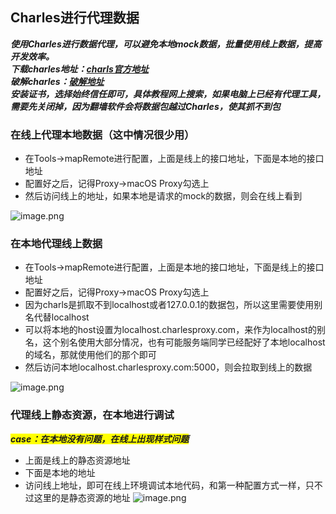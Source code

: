 ## Charles进行代理数据

***使用Charles进行数据代理，可以避免本地mock数据，批量使用线上数据，提高开发效率。***<br/>
***下载charles地址：<a href="https://www.charlesproxy.com/" target="_blank">charls官方地址</a>***<br/>
***破解charles：<a href="https://www.zzzmode.com/mytools/charles/" target="_blank">破解地址</a>***<br/>
***安装证书，选择始终信任即可，具体教程网上搜索，如果电脑上已经有代理工具，需要先关闭掉，因为翻墙软件会将数据包越过Charles，使其抓不到包***

### 在线上代理本地数据（这中情况很少用）
- 在Tools->mapRemote进行配置，上面是线上的接口地址，下面是本地的接口地址
- 配置好之后，记得Proxy->macOS Proxy勾选上
- 然后访问线上的地址，如果本地是请求的mock的数据，则会在线上看到

![image.png](https://cdn.nlark.com/yuque/0/2019/png/144308/1562319325660-882bd185-2058-4257-95f8-a258111a4b2f.png?x-oss-process=image%2Fresize%2Cw_746)

### 在本地代理线上数据
- 在Tools->mapRemote进行配置，上面是本地的接口地址，下面是线上的接口地址
- 配置好之后，记得Proxy->macOS Proxy勾选上
- 因为charls是抓取不到localhost或者127.0.0.1的数据包，所以这里需要使用别名代替localhost
- 可以将本地的host设置为localhost.charlesproxy.com，来作为localhost的别名，这个别名使用大部分情况，也有可能服务端同学已经配好了本地localhost的域名，那就使用他们的那个即可
- 然后访问本地localhost.charlesproxy.com:5000，则会拉取到线上的数据

![image.png](https://cdn.nlark.com/yuque/0/2019/png/144308/1562319596315-51fe5ea9-d4ae-44fb-9557-c1d299356dd5.png?x-oss-process=image%2Fresize%2Cw_746)

### 代理线上静态资源，在本地进行调试
***<span style="background-color: yellow">case：在本地没有问题，在线上出现样式问题</span>***
- 上面是线上的静态资源地址
- 下面是本地的地址
- 访问线上地址，即可在线上环境调试本地代码，和第一种配置方式一样，只不过这里的是静态资源的地址
![image.png](https://cdn.nlark.com/yuque/0/2019/png/144308/1562320715336-9be4e53b-63b1-4d1e-bf1f-b0151504bdb3.png?x-oss-process=image%2Fresize%2Cw_746)